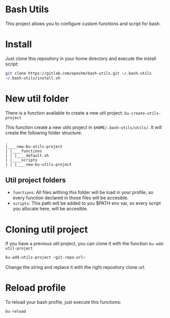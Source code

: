 # Bash Utils

This project allows you to configure custom functions and script for bash.

# Install

Just clone this repository in your home directory and execute the install script:
```bash
git clone https://gitlab.com/opeshm/bash-utils.git ~/.bash-utils
~/.bash-utils/install.sh
```

# New util folder

There is a function available to create a new util project: `bu-create-utils-project`

This function create a new utils project in `$HOME/.bash-utils/utils/`. It will create the following folder structure:
```
.
|____new-bu-utils-project
| |____functions
| | |____default.sh
| |____scripts
| | |____new-bu-utils-project
```

## Util project folders

- `functions`: All files withing this folder will be load in your profile, so every function declared in those files will be accesible.
- `scripts`: This path will be added to you $PATH env var, so every script you allocate here, will be accesible.

# Cloning util project

If you have a previous util project, you can clone it with the function `bu-add-util-project`
```bash
bu-add-utils-project <git-repo-url>
```
Change the string <git-repo-url> and replace it with the right repository clone url.

# Reload profile

To reload your bash profile, just execute this functions:
```bash
bu-reload
```
